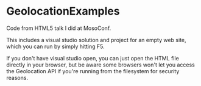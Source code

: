GeolocationExamples
===================

Code from HTML5 talk I did at MosoConf.

This includes a visual studio solution and project for an empty web site, which you can run by simply hitting F5.  

If you don't have visual studio open, you can just open the HTML file directly in your browser, but be aware some browsers won't let you access the Geolocation API if you're running from the filesystem for security reasons.